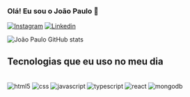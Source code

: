 ### Olá! Eu sou o João Paulo 🙌

[![Instagram](https://img.shields.io/badge/Instagram-E4405F?style=for-the-badge&logo=instagram&logoColor=white)]([https://img.shields.io/badge/Instagram-E4405F?style=for-the-badge&logo=instagram&logoColor=white](https://www.instagram.com/joaopaulzz14/))
[![Linkedin](https://img.shields.io/badge/LinkedIn-0077B5?style=for-the-badge&logo=linkedin&logoColor=white)](https://www.linkedin.com/in/jo%C3%A3o-paulo-machado-a0468820b/)

![João Paulo GitHub stats](https://github-readme-stats.vercel.app/api?username=joaopaulozz14&show_icons=true&theme=onedark)

## Tecnologias que eu uso no meu dia

<div style="display: inline_block"></br>
<img align="center" alt="html5" src="https://img.shields.io/badge/HTML5-E34F26?style=for-the-badge&logo=html5&logoColor=white">
<img align="center" alt="css" src="https://img.shields.io/badge/CSS3-1572B6?style=for-the-badge&logo=css3&logoColor=white">
<img align="center" alt="javascript" src="https://img.shields.io/badge/JavaScript-F7DF1E?style=for-the-badge&logo=javascript&logoColor=black">
<img align="center" alt="typescript" src="https://img.shields.io/badge/TypeScript-007ACC?style=for-the-badge&logo=typescript&logoColor=white">
<img align="center" alt="react" src="https://img.shields.io/badge/React-20232A?style=for-the-badge&logo=react&logoColor=61DAFB">
<img align="center" alt="mongodb" src="https://img.shields.io/badge/MongoDB-4EA94B?style=for-the-badge&logo=mongodb&logoColor=white">
</div>

